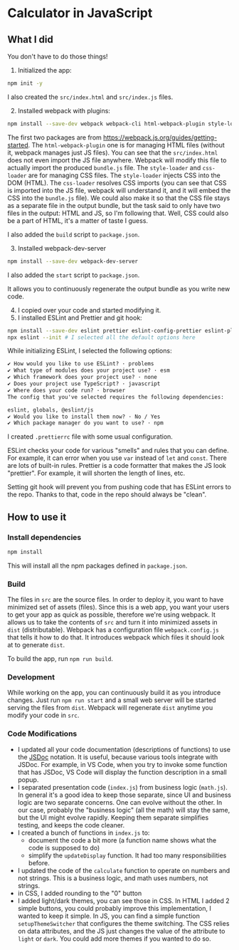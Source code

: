 # Calculator in JavaScript

## What I did

You don't have to do those things!

1. Initialized the app:

```sh
npm init -y
```

I also created the `src/index.html` and `src/index.js` files.

2. Installed webpack with plugins:

```sh
npm install --save-dev webpack webpack-cli html-webpack-plugin style-loader css-loader
```

The first two packages are from <https://webpack.js.org/guides/getting-started>. The
`html-webpack-plugin` one is for managing HTML files (without it, webpack manages just JS files).
You can see that the `src/index.html` does not even import the JS file anywhere. Webpack will
modify this file to actually import the produced `bundle.js` file.
The `style-loader` and `css-loader` are for managing CSS files. The `style-loader` injects
CSS into the DOM (HTML). The `css-loader` resolves CSS imports (you can see that CSS is imported
into the JS file, webpack will understand it, and it will embed the CSS into the `bundle.js` file).
We could also make it so that the CSS file stays as a separate file in the output bundle, but the
task said to only have two files in the output: HTML and JS, so I'm following that.
Well, CSS could also be a part of HTML, it's a matter of taste I guess.

I also added the `build` script to `package.json`.

3. Installed webpack-dev-server

```sh
npm install --save-dev webpack-dev-server
```

I also added the `start` script to `package.json`.

It allows you to continuously regenerate the output bundle as you write new code.

4. I copied over your code and started modifying it.
5. I installed ESLint and Prettier and git hook:

```sh
npm install --save-dev eslint prettier eslint-config-prettier eslint-plugin-prettier lint-staged husky
npx eslint --init # I selected all the default options here
```

While initializing ESLint, I selected the following options:

```txt
✔ How would you like to use ESLint? · problems
✔ What type of modules does your project use? · esm
✔ Which framework does your project use? · none
✔ Does your project use TypeScript? · javascript
✔ Where does your code run? · browser
The config that you've selected requires the following dependencies:

eslint, globals, @eslint/js
✔ Would you like to install them now? · No / Yes
✔ Which package manager do you want to use? · npm
```

I created `.prettierrc` file with some usual configuration.

ESLint checks your code for various "smells" and rules that you can define.
For example, it can error when you use `var` instead of `let` and `const`. There are lots of
built-in rules. Prettier is a code formatter that makes the JS look "prettier". For example,
it will shorten the length of lines, etc.

Setting git hook will prevent you from pushing code that has ESLint errors to the repo.
Thanks to that, code in the repo should always be "clean".

## How to use it

### Install dependencies

```sh
npm install
```

This will install all the npm packages defined in `package.json`.

### Build

The files in `src` are the source files. In order to deploy it, you want to have
minimized set of assets (files). Since this is a web app, you want your users to
get your app as quick as possible, therefore we're using webpack. It allows us to take the contents
of `src` and turn it into minimized assets in `dist` (distributable).
Webpack has a configuration file `webpack.config.js` that tells it how to do that.
It introduces webpack which files it should look at to generate `dist`.

To build the app, run `npm run build`.

### Development

While working on the app, you can continuously build it as you introduce changes.
Just run `npm run start` and a small web server will be started serving the files from `dist`.
Webpack will regenerate `dist` anytime you modify your code in `src`.

### Code Modifications

- I updated all your code documentation (descriptions of functions) to use the
  [JSDoc](https://jsdoc.app/) notation. It is useful, because various tools integrate with JSDoc. For
  example, in VS Code, when you try to invoke some function that has JSDoc, VS Code will display
  the function description in a small popup.
- I separated presentation code (`index.js`) from business logic (`math.js`). In general it's a good
  idea to keep those separate, since UI and business logic are two separate concerns. One can evolve
  without the other. In our case, probably the "business logic" (all the math) will stay the same,
  but the UI might evolve rapidly. Keeping them separate simplifies testing, and keeps the code
  cleaner.
- I created a bunch of functions in `index.js` to:
  - document the code a bit more (a function name shows what the code is supposed to do)
  - simplify the `updateDisplay` function. It had too many responsibilities before.
- I updated the code of the `calculate` function to operate on numbers and not strings. This is a
  business logic, and math uses numbers, not strings.
- in CSS, I added rounding to the "0" button
- I added light/dark themes, you can see those in CSS. In HTML I added 2 simple buttons, you could
  probably improve this implementation, I wanted to keep it simple. In JS, you can find a simple
  function `setupThemeSwitcher` that configures the theme switching. The CSS relies on data
  attributes, and the JS just changes the value of the attribute to `light` or `dark`. You could
  add more themes if you wanted to do so.
